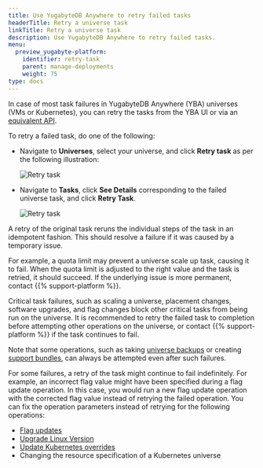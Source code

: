 ```yaml
---
title: Use YugabyteDB Anywhere to retry failed tasks
headerTitle: Retry a universe task
linkTitle: Retry a universe task
description: Use YugabyteDB Anywhere to retry failed tasks.
menu:
  preview_yugabyte-platform:
    identifier: retry-task
    parent: manage-deployments
    weight: 75
type: docs
---
```


In case of most task failures in YugabyteDB Anywhere (YBA) universes (VMs or Kubernetes), you can retry the tasks from the YBA UI or via an [equivalent API](https://api-docs.yugabyte.com/docs/yugabyte-platform/68aaf7829e04f-retry-a-universe-task).

To retry a failed task, do one of the following:

- Navigate to **Universes**, select your universe, and click **Retry task** as per the following illustration:

    ![Retry task](/images/yp/retry-task1.png)

- Navigate to **Tasks**, click **See Details** corresponding to the failed universe task, and click **Retry Task**.

    ![Retry task](/images/yp/retry-task2.png)

A retry of the original task reruns the individual steps of the task in an idempotent fashion. This should resolve a failure if it was caused by a temporary issue.

For example, a quota limit may prevent a universe scale up task, causing it to fail. When the quota limit is adjusted to the right value and the task is retried, it should succeed. If the underlying issue is more permanent, contact {{% support-platform %}}.

Critical task failures, such as scaling a universe, placement changes, software upgrades, and flag changes block other critical tasks from being run on the universe. It is recommended to retry the failed task to completion before attempting other operations on the universe, or contact {{% support-platform %}} if the task continues to fail.

Note that some operations, such as taking [universe backups](../../back-up-restore-universes/) or creating [support bundles](../../troubleshoot/universe-issues/#use-support-bundles), can always be attempted even after such failures.

For some failures, a retry of the task might continue to fail indefinitely. For example, an incorrect flag value might have been specified during a flag update operation. In this case, you would run a new flag update operation with the corrected flag value instead of retrying the failed operation. You can fix the operation parameters instead of retrying for the following operations:

- [Flag updates](../edit-config-flags/)
- [Upgrade Linux Version](../upgrade-nodes/)
- [Update Kubernetes overrides](../edit-helm-overrides/)
- Changing the resource specification of a Kubernetes universe
